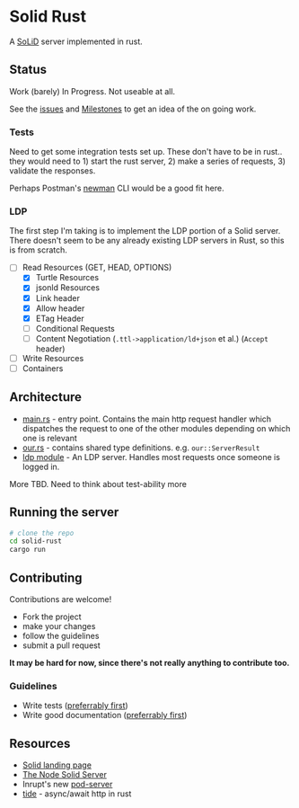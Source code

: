 # Solid Rust

A [SoLiD] server implemented in rust.

## Status

Work (barely) In Progress. Not useable at all.

See the [issues](https://github.com/JordanShurmer/solid-rust/issues) and [Milestones](https://github.com/JordanShurmer/solid-rust/milestones) to get an idea of the on going work.

### Tests

Need to get some integration tests set up. These don't have to be in rust.. they would need to 1) start the rust server, 2) make a series of requests, 3) validate the responses.

Perhaps Postman's [newman](https://learning.getpostman.com/docs/postman/collection_runs/command_line_integration_with_newman/) CLI would be a good fit here.

### LDP

The first step I'm taking is to implement the LDP portion of a Solid server. There doesn't seem to be any already existing LDP servers in Rust, so this is from scratch.

- [ ] Read Resources (GET, HEAD, OPTIONS)
  - [x] Turtle Resources
  - [x] jsonld Resources
  - [x] Link header
  - [x] Allow header
  - [x] ETag Header
  - [ ] Conditional Requests
  - [ ] Content Negotiation (`.ttl->application/ld+json` et al.) (`Accept` header)
- [ ] Write Resources
- [ ] Containers

## Architecture

- [main.rs](./src/main.rs) - entry point. Contains the main http request handler which dispatches the request to one of the other modules depending on which one is relevant
- [our.rs](./src/our.rs) - contains shared type definitions. e.g. `our::ServerResult`
- [ldp module](./src/ldp) - An LDP server. Handles most requests once someone is logged in.

More TBD. Need to think about test-ability more

## Running the server

```bash
# clone the repo
cd solid-rust
cargo run
```

## Contributing

Contributions are welcome!

- Fork the project
- make your changes
- follow the guidelines
- submit a pull request

**It may be hard for now, since there's not really anything to contribute too.**

### Guidelines

- Write tests ([preferrably first](http://www.butunclebob.com/ArticleS.UncleBob.TheThreeRulesOfTdd))
- Write good documentation ([preferrably first](https://gist.github.com/zsup/9434452))

## Resources

- [Solid landing page][SoLiD]
- [The Node Solid Server][nss]
- Inrupt's new [pod-server]
- [tide](https://github.com/rustasync/tide) - async/await http in rust

[SoLid]: https://solid.github.io/
[pod-server]: https://github.com/inrupt/pod-server
[nss]: https://github.com/solid/node-solid-server
